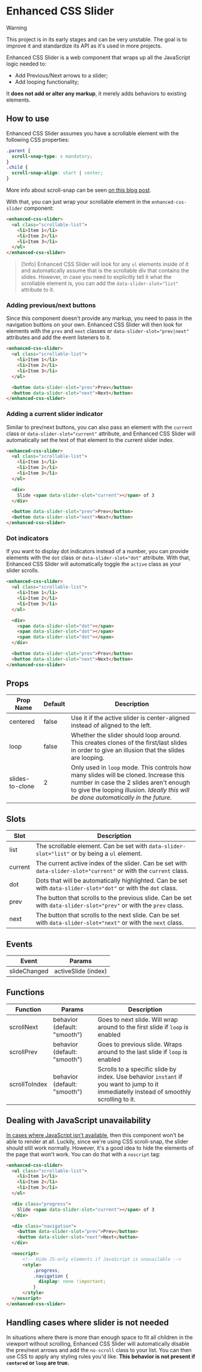 # Enhanced CSS Slider

> [!warning]
> This project is in its early stages and can be very unstable. The goal is to improve it and standardize its API as it's used in more projects.

Enhanced CSS Slider is a web component that wraps up all the JavaScript logic needed to:

- Add Previous/Next arrows to a slider;
- Add looping functionality;

It **does not add or alter any markup**, it merely adds behaviors to existing elements.

## How to use

Enhanced CSS Slider assumes you have a scrollable element with the following CSS properties:

```css
.parent {
  scroll-snap-type: x mandatory;
}
.child {
  scroll-snap-align: start | center;
}
```

More info about scroll-snap can be seen [on this blog post](https://fantinel.dev/css-scroll-snapping).

With that, you can just wrap your scrollable element in the `enhanced-css-slider` component:

```html
<enhanced-css-slider>
  <ul class="scrollable-list">
    <li>Item 1</li>
    <li>Item 2</li>
    <li>Item 3</li>
  </ul>
</enhanced-css-slider>
```

> [!info]
> Enhanced CSS Slider will look for any `ul` elements inside of it and automatically assume that is the scrollable div that contains the slides. However, in case you need to explicitly tell it what the scrollable element is, you can add the `data-slider-slot="list"` attribute to it.

### Adding previous/next buttons

Since this component doesn't provide any markup, you need to pass in the navigation buttons on your own. Enhanced CSS Slider will then look for elements with the `prev` and `next` classes or `data-slider-slot="prev|next"` attributes and add the event listeners to it.

```html
<enhanced-css-slider>
  <ul class="scrollable-list">
    <li>Item 1</li>
    <li>Item 2</li>
    <li>Item 3</li>
  </ul>

  <button data-slider-slot="prev">Prev</button>
  <button data-slider-slot="next">Next</button>
</enhanced-css-slider>
```

### Adding a current slider indicator

Similar to prev/next buttons, you can also pass an element with the `current` class or `data-slider-slot="current"` attribute, and Enhanced CSS Slider will automatically set the text of that element to the current slider index.

```html
<enhanced-css-slider>
  <ul class="scrollable-list">
    <li>Item 1</li>
    <li>Item 2</li>
    <li>Item 3</li>
  </ul>

  <div>
    Slide <span data-slider-slot="current"></span> of 3
  </div>

  <button data-slider-slot="prev">Prev</button>
  <button data-slider-slot="next">Next</button>
</enhanced-css-slider>
```

### Dot indicators

If you want to display dot indicators instead of a number, you can provide elements with the `dot` class or `data-slider-slot="dot"` attribute. With that, Enhanced CSS Slider will automatically toggle the `active` class as your slider scrolls.

```html
<enhanced-css-slider>
  <ul class="scrollable-list">
    <li>Item 1</li>
    <li>Item 2</li>
    <li>Item 3</li>
  </ul>

  <div>
    <span data-slider-slot="dot"></span>
    <span data-slider-slot="dot"></span>
    <span data-slider-slot="dot"></span>
  </div>

  <button data-slider-slot="prev">Prev</button>
  <button data-slider-slot="next">Next</button>
</enhanced-css-slider>
```

## Props

| Prop Name       | Default | Description                                                                                                                                                   |
| --------------- | ------- | ------------------------------------------------------------------------------------------------------------------------------------------------------------- |
| centered        | false   | Use it if the active slider is center-aligned instead of aligned to the left.                                                                                 |
| loop            | false   | Whether the slider should loop around. This creates clones of the first/last slides in order to give an illusion that the slides are looping.                 |
| slides-to-clone | 2       | Only used in `loop` mode. This controls how many slides will be cloned. Increase this number in case the 2 slides aren't enough to give the looping illusion. *Ideally this will be done automatically in the future.* |

## Slots

| Slot    | Description                                                                                                        |
| ------- | ------------------------------------------------------------------------------------------------------------------ |
| list    | The scrollable element. Can be set with `data-slider-slot="list"` or by being a `ul` element.                      |
| current | The current active index of the slider. Can be set with `data-slider-slot="current"` or with the `current` class.  |
| dot     | Dots that will be automatically highlighted. Can be set with `data-slider-slot="dot"` or with the `dot` class.     |
| prev    | The button that scrolls to the previous slide. Can be set with `data-slider-slot="prev"` or with the `prev` class. |
| next    | The button that scrolls to the next slide. Can be set with `data-slider-slot="next"` or with the `next` class.

## Events

| Event        | Params              |
| ------------ | ------------------- |
| slideChanged | activeSlide (index) |

## Functions

| Function | Params | Description |
| -------- | ------ | ----------- |
| scrollNext | behavior (default: "smooth") | Goes to next slide. Will wrap around to the first slide if `loop` is enabled |
| scrollPrev | behavior (default: "smooth") | Goes to previous slide. Wraps around to the last slide if `loop` is enabled |
| scrollToIndex | behavior (default: "smooth") | Scrolls to a specific slide by index. Use behavior `instant` if you want to jump to it immediatelly instead of smoothly scrolling to it. |

## Dealing with JavaScript unavailability

[In cases where JavaScript isn't available](https://www.kryogenix.org/code/browser/everyonehasjs.html), then this component won't be able to render at all. Luckily, since we're using CSS scroll-snap, the slider should still work normally. However, it's a good idea to hide the elements of the page that won't work. You can do that with a `noscript` tag:

```html
<enhanced-css-slider>
  <ul class="scrollable-list">
    <li>Item 1</li>
    <li>Item 2</li>
    <li>Item 3</li>
  </ul>

  <div class="progress">
    Slide <span data-slider-slot="current"></span> of 3
  </div>

  <div class="navigation">
    <button data-slider-slot="prev">Prev</button>
    <button data-slider-slot="next">Next</button>
  </div>

  <noscript>
      <!-- Hide JS-only elements if JavaScript is unavailable -->
      <style>
          .progress,
          .navigation {
            display: none !important;
          }
      </style>
  </noscript>
</enhanced-css-slider>
```

## Handling cases where slider is not needed

In situations where there is more than enough space to fit all children in the viewport without scrolling, Enhanced CSS Slider will automatically disable the prev/next arrows and add the `no-scroll` class to your list. You can then use CSS to apply any styling rules you'd like. **This behavior is not present if `centered` or `loop` are true.**
